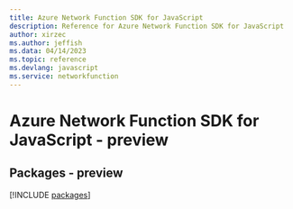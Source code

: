 ```yaml
---
title: Azure Network Function SDK for JavaScript
description: Reference for Azure Network Function SDK for JavaScript
author: xirzec
ms.author: jeffish
ms.data: 04/14/2023
ms.topic: reference
ms.devlang: javascript
ms.service: networkfunction
---
```

# Azure Network Function SDK for JavaScript - preview
## Packages - preview
[!INCLUDE [packages](network-function-index.md)]